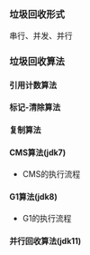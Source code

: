 ### 垃圾回收形式
串行、并发、并行
### 垃圾回收算法
#### 引用计数算法
#### 标记-清除算法
#### 复制算法
#### CMS算法(jdk7)
- CMS的执行流程
#### G1算法(jdk8)
- G1的执行流程
#### 并行回收算法(jdk11)
####